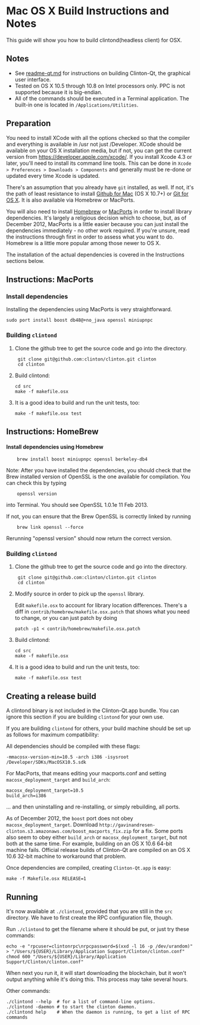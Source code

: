 Mac OS X Build Instructions and Notes
====================================
This guide will show you how to build clintond(headless client) for OSX.

Notes
-----

* See [readme-qt.md](readme-qt.md) for instructions on building Clinton-Qt, the
graphical user interface.
* Tested on OS X 10.5 through 10.8 on Intel processors only. PPC is not
supported because it is big-endian.
* All of the commands should be executed in a Terminal application. The
built-in one is located in `/Applications/Utilities`.

Preparation
-----------

You need to install XCode with all the options checked so that the compiler
and everything is available in /usr not just /Developer. XCode should be
available on your OS X installation media, but if not, you can get the
current version from https://developer.apple.com/xcode/. If you install
Xcode 4.3 or later, you'll need to install its command line tools. This can
be done in `Xcode > Preferences > Downloads > Components` and generally must
be re-done or updated every time Xcode is updated.

There's an assumption that you already have `git` installed, as well. If
not, it's the path of least resistance to install [Github for Mac](https://mac.github.com/)
(OS X 10.7+) or
[Git for OS X](https://code.google.com/p/git-osx-installer/). It is also
available via Homebrew or MacPorts.

You will also need to install [Homebrew](http://mxcl.github.io/homebrew/)
or [MacPorts](https://www.macports.org/) in order to install library
dependencies. It's largely a religious decision which to choose, but, as of
December 2012, MacPorts is a little easier because you can just install the
dependencies immediately - no other work required. If you're unsure, read
the instructions through first in order to assess what you want to do.
Homebrew is a little more popular among those newer to OS X.

The installation of the actual dependencies is covered in the Instructions
sections below.

Instructions: MacPorts
----------------------

### Install dependencies

Installing the dependencies using MacPorts is very straightforward.

    sudo port install boost db48@+no_java openssl miniupnpc

### Building `clintond`

1. Clone the github tree to get the source code and go into the directory.

        git clone git@github.com:clinton/clinton.git clinton
        cd clinton

2.  Build clintond:

        cd src
        make -f makefile.osx

3.  It is a good idea to build and run the unit tests, too:

        make -f makefile.osx test

Instructions: HomeBrew
----------------------

#### Install dependencies using Homebrew

        brew install boost miniupnpc openssl berkeley-db4

Note: After you have installed the dependencies, you should check that the Brew installed version of OpenSSL is the one available for compilation. You can check this by typing

        openssl version

into Terminal. You should see OpenSSL 1.0.1e 11 Feb 2013.

If not, you can ensure that the Brew OpenSSL is correctly linked by running

        brew link openssl --force

Rerunning "openssl version" should now return the correct version.

### Building `clintond`

1. Clone the github tree to get the source code and go into the directory.

        git clone git@github.com:clinton/clinton.git clinton
        cd clinton

2.  Modify source in order to pick up the `openssl` library.

    Edit `makefile.osx` to account for library location differences. There's a
    diff in `contrib/homebrew/makefile.osx.patch` that shows what you need to
    change, or you can just patch by doing

        patch -p1 < contrib/homebrew/makefile.osx.patch

3.  Build clintond:

        cd src
        make -f makefile.osx

4.  It is a good idea to build and run the unit tests, too:

        make -f makefile.osx test

Creating a release build
------------------------

A clintond binary is not included in the Clinton-Qt.app bundle. You can ignore
this section if you are building `clintond` for your own use.

If you are building `clintond` for others, your build machine should be set up
as follows for maximum compatibility:

All dependencies should be compiled with these flags:

    -mmacosx-version-min=10.5 -arch i386 -isysroot /Developer/SDKs/MacOSX10.5.sdk

For MacPorts, that means editing your macports.conf and setting
`macosx_deployment_target` and `build_arch`:

    macosx_deployment_target=10.5
    build_arch=i386

... and then uninstalling and re-installing, or simply rebuilding, all ports.

As of December 2012, the `boost` port does not obey `macosx_deployment_target`.
Download `http://gavinandresen-clinton.s3.amazonaws.com/boost_macports_fix.zip`
for a fix. Some ports also seem to obey either `build_arch` or
`macosx_deployment_target`, but not both at the same time. For example, building
on an OS X 10.6 64-bit machine fails. Official release builds of Clinton-Qt are
compiled on an OS X 10.6 32-bit machine to workaround that problem.

Once dependencies are compiled, creating `Clinton-Qt.app` is easy:

    make -f Makefile.osx RELEASE=1

Running
-------

It's now available at `./clintond`, provided that you are still in the `src`
directory. We have to first create the RPC configuration file, though.

Run `./clintond` to get the filename where it should be put, or just try these
commands:

    echo -e "rpcuser=clintonrpc\nrpcpassword=$(xxd -l 16 -p /dev/urandom)" > "/Users/${USER}/Library/Application Support/Clinton/clinton.conf"
    chmod 600 "/Users/${USER}/Library/Application Support/Clinton/clinton.conf"

When next you run it, it will start downloading the blockchain, but it won't
output anything while it's doing this. This process may take several hours.

Other commands:

    ./clintond --help  # for a list of command-line options.
    ./clintond -daemon # to start the clinton daemon.
    ./clintond help    # When the daemon is running, to get a list of RPC commands
